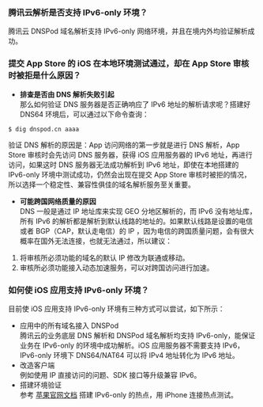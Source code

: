 ### 腾讯云解析是否支持 IPv6-only 环境？  
腾讯云 DNSPod 域名解析支持 IPv6-only 网络环境，并且在境内外均验证解析成功。
### 提交 App Store 的 iOS 在本地环境测试通过，却在 App Store 审核时被拒是什么原因？  
* **排查是否由 DNS 解析失败引起**  
那么如何验证 DNS 服务器是否正确响应了 IPv6 地址的解析请求呢？搭建好 DNS64 环境后，可以通过以下命令查询：
```
$ dig dnspod.cn aaaa
```
验证 DNS 解析的原因是：App 访问网络的第一步就是进行 DNS 解析，App Store 审核时会先访问 DNS 服务器，获得 iOS 应用服务器的 IPv6 地址，再进行访问，如果这时 DNS 服务器无法成功解析到 IPv6 地址，即使在本地搭建的 IPv6-only 环境中测试成功，仍然会出现在提交 App Store 审核时被拒的情况，所以选择一个稳定性、兼容性俱佳的域名解析服务至关重要。
* **可能跨国网络质量的原因**  
DNS 一般是通过 IP 地址库来实现 GEO 分地区解析的，而 IPv6 没有地址库，所有 IPv6 的解析都是解析到默认线路的地址的。如果默认线路是设置的电信或者 BGP（CAP，默认走电信）的 IP ，因为电信的跨国质量问题，会有很大概率在国外无法连接，也就无法通过，所以建议：  
 1. 将审核所必须功能的域名的默认 IP 修改为联通或移动。
 2. 审核所必须功能接入动态加速服务，可以对跨国访问进行加速。  
### 如何使 iOS 应用支持 IPv6-only 环境？  
目前使 iOS 应用支持 IPv6-only 环境有三种方式可以尝试，如下所示：    
* 应用中的所有域名接入 DNSPod  
腾讯云的业务底层 DNS 解析和 DNSPod 域名解析均支持 IPv6-only，能保证业务在 IPv6-only 的环境中成功解析。iOS 应用服务器不需要支持 IPv6，IPv6-only 环境下 DNS64/NAT64 可以将 IPv4 地址转化为 IPv6 地址。
* 改造客户端  
例如使用 IP 直接访问的问题、SDK 接口等升级兼容 IPv6。
* 搭建环境验证  
参考 [苹果官网文档](https://developer.apple.com/library/ios/documentation/NetworkingInternetWeb/Conceptual/NetworkingOverview/UnderstandingandPreparingfortheIPv6Transition/UnderstandingandPreparingfortheIPv6Transition.html#//apple_ref/doc/uid/TP40010220-CH213-SW1) 搭建 IPv6-only 的热点，用 iPhone 连接热点测试。

